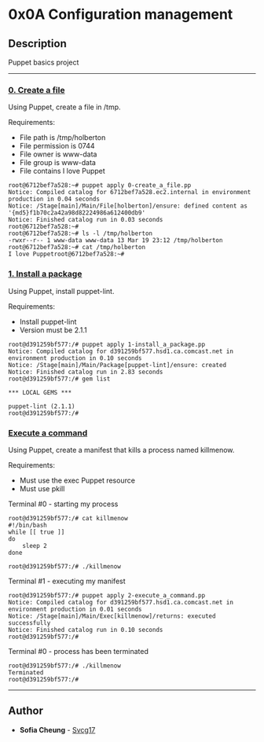 # 0x0A Configuration management

## Description
Puppet basics project

---

### [0. Create a file](0-create_a_file.pp)
Using Puppet, create a file in /tmp.

Requirements:

* File path is /tmp/holberton
* File permission is 0744
* File owner is www-data
* File group is www-data
* File contains I love Puppet

```
root@6712bef7a528:~# puppet apply 0-create_a_file.pp
Notice: Compiled catalog for 6712bef7a528.ec2.internal in environment production in 0.04 seconds
Notice: /Stage[main]/Main/File[holberton]/ensure: defined content as '{md5}f1b70c2a42a98d82224986a612400db9'
Notice: Finished catalog run in 0.03 seconds
root@6712bef7a528:~#
root@6712bef7a528:~# ls -l /tmp/holberton
-rwxr--r-- 1 www-data www-data 13 Mar 19 23:12 /tmp/holberton
root@6712bef7a528:~# cat /tmp/holberton
I love Puppetroot@6712bef7a528:~#
```

### [1. Install a package ](1-install_a_package.pp)
Using Puppet, install puppet-lint.

Requirements:

* Install puppet-lint
* Version must be 2.1.1
```
root@d391259bf577:/# puppet apply 1-install_a_package.pp
Notice: Compiled catalog for d391259bf577.hsd1.ca.comcast.net in environment production in 0.10 seconds
Notice: /Stage[main]/Main/Package[puppet-lint]/ensure: created
Notice: Finished catalog run in 2.83 seconds
root@d391259bf577:/# gem list

*** LOCAL GEMS ***

puppet-lint (2.1.1)
root@d391259bf577:/#
```

### [Execute a command](2-execute_a_command.pp)
Using Puppet, create a manifest that kills a process named killmenow.

Requirements:

* Must use the exec Puppet resource
* Must use pkill

Terminal #0 - starting my process
```
root@d391259bf577:/# cat killmenow
#!/bin/bash
while [[ true ]]
do
    sleep 2
done
```
```
root@d391259bf577:/# ./killmenow
```
Terminal #1 - executing my manifest
```
root@d391259bf577:/# puppet apply 2-execute_a_command.pp
Notice: Compiled catalog for d391259bf577.hsd1.ca.comcast.net in environment production in 0.01 seconds
Notice: /Stage[main]/Main/Exec[killmenow]/returns: executed successfully
Notice: Finished catalog run in 0.10 seconds
root@d391259bf577:/# 
```
Terminal #0 - process has been terminated
```
root@d391259bf577:/# ./killmenow
Terminated
root@d391259bf577:/#
```
---

## Author
* **Sofia Cheung** - [Svcg17](https://github.com/Svcg17)
